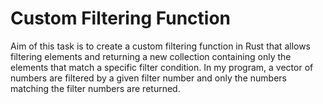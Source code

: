 # Custom Filtering Function

Aim of this task is to create a custom filtering function in Rust that allows filtering elements and returning a new collection containing only the elements that match a specific filter condition. 
In my program, a vector of numbers are filtered by a given filter number and only the numbers matching the filter numbers are returned.
